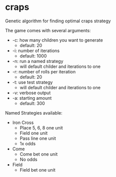 # craps

Genetic algorithm for finding optimal craps strategy

The game comes with several arguments:

- -c: how many children you want to generate
  - default: 20
- -i: number of iterations
  - default: 1000
- -n: run a named strategy
  - will default childer and iterations to one
- -r: number of rolls per iteration
  - default: 20
- -t: use test strategy
  - will default childer and iterations to one
- -v: verbose output
- -a: starting amount
  - default: 300

Named Strategies available:

- Iron Cross
  - Place 5, 6, 8 one unit
  - Field one unit
  - Pass line one unit
  - 1x odds
- Come
  - Come bet one unit
  - No odds
- Field
  - Field bet one unit
